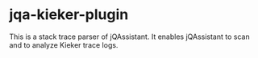 # jqa-kieker-plugin
This is a stack trace parser of jQAssistant. It enables jQAssistant to scan and to analyze Kieker trace logs. 
